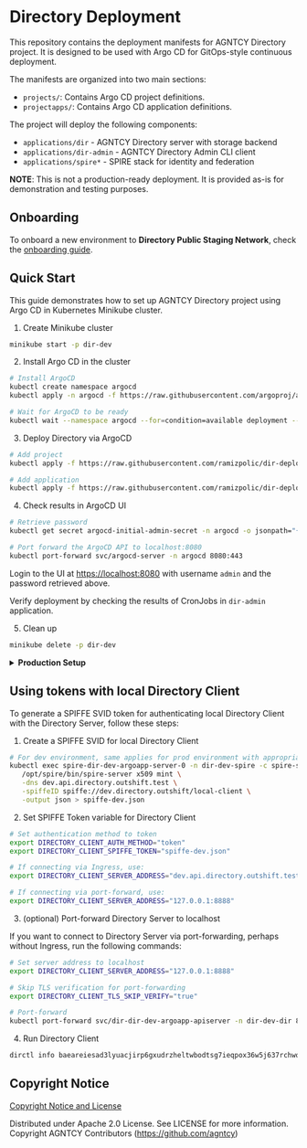 # Directory Deployment

This repository contains the deployment manifests for AGNTCY Directory project.
It is designed to be used with Argo CD for GitOps-style continuous deployment.

The manifests are organized into two main sections:
- `projects/`: Contains Argo CD project definitions.
- `projectapps/`: Contains Argo CD application definitions.

The project will deploy the following components:
- `applications/dir` - AGNTCY Directory server with storage backend
- `applications/dir-admin` - AGNTCY Directory Admin CLI client
- `applications/spire*` - SPIRE stack for identity and federation

**NOTE**: This is not a production-ready deployment. It is
provided as-is for demonstration and testing purposes.

## Onboarding

To onboard a new environment to **Directory Public Staging Network**, check the
[onboarding guide](onboarding/README.md).

## Quick Start

This guide demonstrates how to set up AGNTCY Directory project using
Argo CD in Kubernetes Minikube cluster.

1. Create Minikube cluster

```bash
minikube start -p dir-dev
```

2. Install Argo CD in the cluster

```bash
# Install ArgoCD
kubectl create namespace argocd
kubectl apply -n argocd -f https://raw.githubusercontent.com/argoproj/argo-cd/stable/manifests/install.yaml

# Wait for ArgoCD to be ready
kubectl wait --namespace argocd --for=condition=available deployment --all --timeout=120s
```

3. Deploy Directory via ArgoCD

```bash
# Add project
kubectl apply -f https://raw.githubusercontent.com/ramizpolic/dir-deploy/main/projects/dir/dev/dir-dev.yaml

# Add application
kubectl apply -f https://raw.githubusercontent.com/ramizpolic/dir-deploy/main/projectapps/dir/dev/dir-dev-projectapp.yaml
```

4. Check results in ArgoCD UI

```bash
# Retrieve password
kubectl get secret argocd-initial-admin-secret -n argocd -o jsonpath="{.data.password}" | base64 -d; echo

# Port forward the ArgoCD API to localhost:8080
kubectl port-forward svc/argocd-server -n argocd 8080:443
```

Login to the UI at [https://localhost:8080](https://localhost:8080) with username `admin` and the password retrieved above.

Verify deployment by checking the results of CronJobs in `dir-admin` application.

5. Clean up

```bash
minikube delete -p dir-dev
```

<details>
<summary><strong>Production Setup</strong></summary>

If you wish to deploy production-grade setup with
your own domains and Ingress capabilities on top,
follow these steps:

1. Create Minikube cluster

```bash
minikube start -p dir-prod
```

2. (optional) Enable Ingress and DNS addons in Minikube

```bash
# Enable Ingress and Ingress-DNS addons
minikube addons enable ingress -p dir-prod
minikube addons enable ingress-dns -p dir-prod

# Patch Ingress controller to enable SSL Passthrough
kubectl patch deployment -n ingress-nginx ingress-nginx-controller --type='json' \
-p='[{"op": "add", "path": "/spec/template/spec/containers/0/args/-", "value":"--enable-ssl-passthrough"}]'
```

3. (optional) Enable Local DNS inside Minikube

The deployment uses `test` domain for Ingress resources. 

If you want to use local DNS resolution for testing purposes,
follow the guide https://minikube.sigs.k8s.io/docs/handbook/addons/ingress-dns.

4. (optional) Install CertManager with Self-Signed Issuer

The deployment uses CertManager `letsencrypt` issuer to issue TLS certificates for Ingress resources.

If you want to use self-signed certificates for testing purposes, install CertManager and create a self-signed issuer as follows:

```bash
# Install Cert-Manager
kubectl apply -f https://github.com/cert-manager/cert-manager/releases/download/v1.19.1/cert-manager.yaml

# Wait for Cert-Manager to be ready
kubectl wait --namespace cert-manager --for=condition=available deployment --all --timeout=120s

# Create Self-Signed Issuer and Root CA Certificate
kubectl apply -f - <<EOF
apiVersion: cert-manager.io/v1
kind: ClusterIssuer
metadata:
   name: selfsigned-issuer
spec:
   selfSigned: {}
---
apiVersion: cert-manager.io/v1
kind: Certificate
metadata:
   name: my-selfsigned-ca
   namespace: cert-manager
spec:
   isCA: true
   commonName: my-selfsigned-ca
   secretName: root-secret
   privateKey:
      algorithm: ECDSA
      size: 256
   issuerRef:
      name: selfsigned-issuer
      kind: ClusterIssuer
      group: cert-manager.io
---
apiVersion: cert-manager.io/v1
kind: ClusterIssuer
metadata:
   name: letsencrypt
spec:
   ca:
      secretName: root-secret
EOF
```

5. Install Argo CD in the cluster

```bash
# Install ArgoCD
kubectl create namespace argocd
kubectl apply -n argocd -f https://raw.githubusercontent.com/argoproj/argo-cd/stable/manifests/install.yaml

# Wait for ArgoCD to be ready
kubectl wait --namespace argocd --for=condition=available deployment --all --timeout=120s
```

6. Deploy Directory via ArgoCD

```bash
# Add project
kubectl apply -f https://raw.githubusercontent.com/ramizpolic/dir-deploy/main/projects/dir/prod/dir-prod.yaml

# Add application
kubectl apply -f https://raw.githubusercontent.com/ramizpolic/dir-deploy/main/projectapps/dir/prod/dir-prod-projectapp.yaml
```

7. Check results in ArgoCD UI:

```bash
# Retrieve password
kubectl get secret argocd-initial-admin-secret -n argocd -o jsonpath="{.data.password}" | base64 -d; echo

# Port forward the ArgoCD API to localhost:8080
kubectl port-forward svc/argocd-server -n argocd 8080:443
```

Login to the UI at [https://localhost:8080](https://localhost:8080) with username `admin` and the password retrieved above.

Verify deployment by checking the results of CronJobs in `dir-admin` application.

8. Clean up

```bash
minikube delete -p dir-prod
```

**NOTE:** It is not recommended to deploy both dev and prod environments
in the same cluster, as they may conflict with each other.

</details>

## Using tokens with local Directory Client

To generate a SPIFFE SVID token for authenticating local Directory Client
with the Directory Server, follow these steps:

1. Create a SPIFFE SVID for local Directory Client

```bash
# For dev environment, same applies for prod environment with appropriate names
kubectl exec spire-dir-dev-argoapp-server-0 -n dir-dev-spire -c spire-server -- \
   /opt/spire/bin/spire-server x509 mint \
   -dns dev.api.directory.outshift.test \
   -spiffeID spiffe://dev.directory.outshift/local-client \
   -output json > spiffe-dev.json
```

2. Set SPIFFE Token variable for Directory Client

```bash
# Set authentication method to token
export DIRECTORY_CLIENT_AUTH_METHOD="token"
export DIRECTORY_CLIENT_SPIFFE_TOKEN="spiffe-dev.json"

# If connecting via Ingress, use:
export DIRECTORY_CLIENT_SERVER_ADDRESS="dev.api.directory.outshift.test:443"

# If connecting via port-forward, use:
export DIRECTORY_CLIENT_SERVER_ADDRESS="127.0.0.1:8888"
```

3. (optional) Port-forward Directory Server to localhost

If you want to connect to Directory Server via port-forwarding,
perhaps without Ingress, run the following commands:

```bash
# Set server address to localhost
export DIRECTORY_CLIENT_SERVER_ADDRESS="127.0.0.1:8888"

# Skip TLS verification for port-forwarding
export DIRECTORY_CLIENT_TLS_SKIP_VERIFY="true"

# Port-forward
kubectl port-forward svc/dir-dir-dev-argoapp-apiserver -n dir-dev-dir 8888:8888
```

4. Run Directory Client
```bash
dirctl info baeareiesad3lyuacjirp6gxudrzheltwbodtsg7ieqpox36w5j637rchwq
```

## Copyright Notice

[Copyright Notice and License](./LICENSE.md)

Distributed under Apache 2.0 License. See LICENSE for more information.
Copyright AGNTCY Contributors (https://github.com/agntcy)
